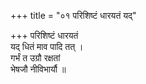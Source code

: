 +++
title = "०१ परिशिष्टं धारयतं यद्"

+++
परिशिष्टं धारयतं  
यद् धितं माव पादि तत् ।  
गर्भं त उग्रौ रक्षतां  
भेषजौ नीविभार्यौ ॥